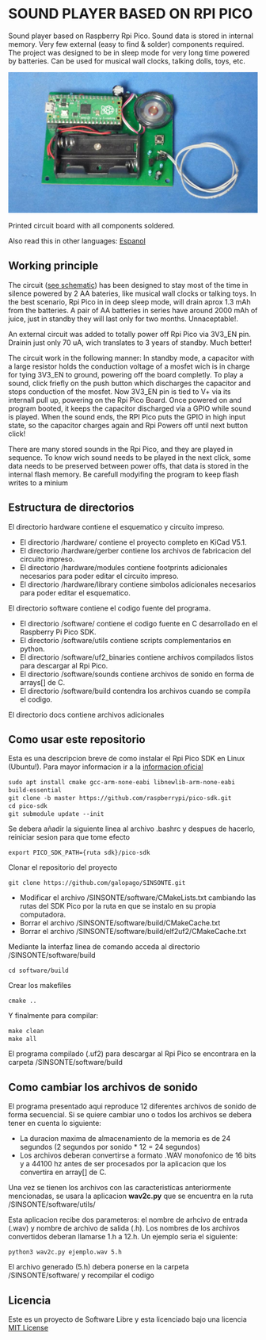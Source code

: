 # SOUND PLAYER BASED ON RPI PICO

Sound player based on Raspberry Rpi Pico. Sound data is stored in internal memory. Very few external (easy to find & solder) components required. The project was designed to be in sleep mode for very long time powered by batteries. Can be used for musical wall clocks, talking dolls, toys, etc.

![BOARD](/docs/sinsonte.jpg)

Printed circuit board with all components soldered.

Also read this in other languages: [Espanol](/docs/README.es.md)

## Working principle

The circuit ([see schematic](/docs/schematic.pdf)) has been designed to stay most of the time in silence powered by 2 AA bateries, like musical wall clocks or talking toys. In the best scenario, Rpi Pico in in deep sleep mode, will drain aprox 1.3 mAh from the batteries. A pair of AA batteries in series have around 2000 mAh of juice, just in standby they will last only for two months. Unnaceptable!.

An external circuit was added to totally power off Rpi Pico via 3V3_EN pin. Drainin just only 70 uA, wich translates to 3 years of standby. Much better!

The circuit work in the following manner: In standby mode, a capacitor with a large resistor holds the conduction voltage of a mosfet wich is in charge for tying 3V3_EN to ground, powering off the board completly. To play a sound, click friefly on the push button which discharges the capacitor and stops conduction of the mosfet. Now 3V3_EN pin is tied to V+ via its internall pull up, powering on the Rpi Pico Board. Once powered on and program booted, it keeps the capacitor discharged via a GPIO while sound is played. When the sound ends, the RPI Pico puts the GPIO in high input state, so the capacitor charges again and Rpi Powers off until next button click!

There are many stored sounds in the Rpi Pico, and they are played in sequence. To know wich sound needs to be played in the next click, some data needs to be preserved between power offs, that data is stored in the internal flash memory. Be carefull modyifing the program to keep flash writes to a minium



## Estructura de directorios

El directorio hardware contiene el esquematico y circuito impreso.
* El directorio /hardware/ contiene el proyecto completo en KiCad V5.1.
* El directorio /hardware/gerber contiene los archivos de fabricacion del circuito impreso.
* El directorio /hardware/modules contiene footprints adicionales necesarios para poder editar el circuito impreso.
* El directorio /hardware/library contiene simbolos adicionales necesarios para poder editar el esquematico.

El directorio software contiene el codigo fuente del programa.
* El directorio /software/ contiene el codigo fuente en C desarrollado en el Raspberry Pi Pico SDK.
* El directorio /software/utils contiene scripts complementarios en python.
* El directorio /software/uf2_binaries contiene archivos compilados listos para descargar al Rpi Pico.
* El directorio /software/sounds contiene archivos de sonido en forma de arrays[] de C.
* El directorio /software/build contendra los archivos cuando se compila el codigo.

El directorio docs contiene archivos adicionales

## Como usar este repositorio

Esta es una descripcion breve de como instalar el Rpi Pico SDK en Linux (Ubuntu!). Para mayor informacion ir a la [informacion oficial](https://github.com/raspberrypi/pico-sdk)
~~~
sudo apt install cmake gcc-arm-none-eabi libnewlib-arm-none-eabi build-essential
git clone -b master https://github.com/raspberrypi/pico-sdk.git
cd pico-sdk
git submodule update --init
~~~
Se debera añadir la siguiente linea al archivo .bashrc y despues de hacerlo, reiniciar sesion para que tome efecto
~~~
export PICO_SDK_PATH={ruta sdk}/pico-sdk
~~~
Clonar el repositorio del proyecto
~~~
git clone https://github.com/galopago/SINSONTE.git
~~~
* Modificar el archivo /SINSONTE/software/CMakeLists.txt cambiando las rutas del SDK Pico por la ruta en que se instalo en su propia computadora.
* Borrar el archivo /SINSONTE/software/build/CMakeCache.txt
* Borrar el archivo /SINSONTE/software/build/elf2uf2/CMakeCache.txt

Mediante la interfaz linea de comando acceda al directorio /SINSONTE/software/build
~~~
cd software/build
~~~
Crear los makefiles
~~~
cmake ..
~~~
Y finalmente para compilar:
~~~
make clean
make all
~~~
El programa compilado (.uf2) para descargar al Rpi Pico se encontrara en la carpeta /SINSONTE/software/build


## Como cambiar los archivos de sonido

El programa presentado aqui reproduce 12 diferentes archivos de sonido de forma secuencial. Si se quiere cambiar uno o todos los archivos se debera tener en cuenta lo siguiente:

* La duracion maxima de almacenamiento de la memoria es de 24 segundos (2 segundos por sonido * 12 = 24 segundos)
* Los archivos deberan convertirse a formato .WAV monofonico de 16 bits y a 44100 hz antes de ser procesados por la aplicacion que los convertira en array[] de C.


Una vez se tienen los archivos con las caracteristicas anteriormente mencionadas, se usara la aplicacion **wav2c.py** que se encuentra en la ruta /SINSONTE/software/utils/

Esta aplicacion recibe dos parameteros: el nombre de arhcivo de entrada (.wav) y nombre de archivo de salida (.h). Los nombres de los archivos convertidos deberan llamarse 1.h a 12.h. Un ejemplo seria el siguiente:

~~~
python3 wav2c.py ejemplo.wav 5.h
~~~

El archivo generado (5.h) debera ponerse en la carpeta /SINSONTE/software/ y recompilar el codigo


## Licencia
Este es un proyecto de Software Libre y esta licenciado bajo una licencia [MIT License](https://spdx.org/licenses/MIT.html)
